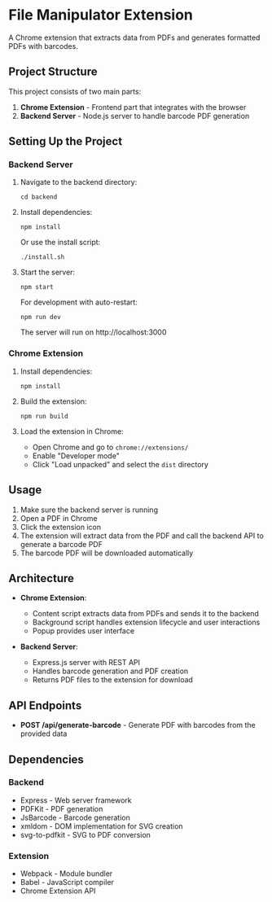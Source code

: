 # File Manipulator Extension

A Chrome extension that extracts data from PDFs and generates formatted PDFs with barcodes.

## Project Structure

This project consists of two main parts:

1. **Chrome Extension** - Frontend part that integrates with the browser
2. **Backend Server** - Node.js server to handle barcode PDF generation

## Setting Up the Project

### Backend Server

1. Navigate to the backend directory:
   ```
   cd backend
   ```

2. Install dependencies:
   ```
   npm install
   ```
   
   Or use the install script:
   ```
   ./install.sh
   ```

3. Start the server:
   ```
   npm start
   ```
   
   For development with auto-restart:
   ```
   npm run dev
   ```
   
   The server will run on http://localhost:3000

### Chrome Extension

1. Install dependencies:
   ```
   npm install
   ```

2. Build the extension:
   ```
   npm run build
   ```

3. Load the extension in Chrome:
   - Open Chrome and go to `chrome://extensions/`
   - Enable "Developer mode"
   - Click "Load unpacked" and select the `dist` directory

## Usage

1. Make sure the backend server is running
2. Open a PDF in Chrome
3. Click the extension icon
4. The extension will extract data from the PDF and call the backend API to generate a barcode PDF
5. The barcode PDF will be downloaded automatically

## Architecture

- **Chrome Extension**:
  - Content script extracts data from PDFs and sends it to the backend
  - Background script handles extension lifecycle and user interactions
  - Popup provides user interface
  
- **Backend Server**:
  - Express.js server with REST API
  - Handles barcode generation and PDF creation
  - Returns PDF files to the extension for download

## API Endpoints

- **POST /api/generate-barcode** - Generate PDF with barcodes from the provided data

## Dependencies

### Backend
- Express - Web server framework
- PDFKit - PDF generation
- JsBarcode - Barcode generation
- xmldom - DOM implementation for SVG creation
- svg-to-pdfkit - SVG to PDF conversion

### Extension
- Webpack - Module bundler
- Babel - JavaScript compiler
- Chrome Extension API 